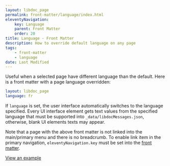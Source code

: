 ```yaml
---
layout: libdoc_page
permalink: front-matter/language/index.html
eleventyNavigation:
    key: Language
    parent: Front Matter
    order: 20
title: Language - Front Matter
description: How to override default language on any page
tags:
    - front-matter
    - language
date: Last Modified
---
```

Useful when a selected page have different language than the default. Here is a front matter with a page language overridden:

```yaml
layout: libdoc_page
language: fr
```

If `language` is set, the user interface automatically switches to the language specified. Every UI interface element gets text values from the specified language that must be supported into `_data/libdocMessages.json`, otherwise, blank UI elements texts may appear.

Note that a page with the above front matter is not linked into the main/primary menu and there is no breadcrumb. To enable link item in the primary navigation, `eleventyNavigation.key` must be set into the [front matter](/content/front-matter/index.md).

[View an example](/content/front-matter/examples/language/ "You cannot find this page into main menu")

